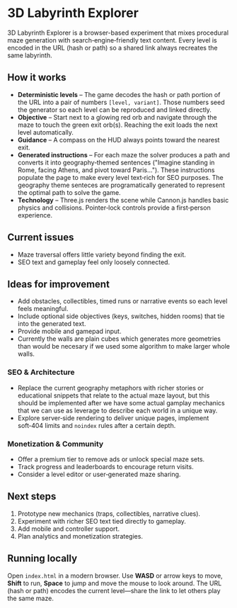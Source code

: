 # 3D Labyrinth Explorer

3D Labyrinth Explorer is a browser-based experiment that mixes procedural maze generation with search‑engine‑friendly text content. Every level is encoded in the URL (hash or path) so a shared link always recreates the same labyrinth.

## How it works
- **Deterministic levels** – The game decodes the hash or path portion of the URL into a pair of numbers `[level, variant]`. Those numbers seed the generator so each level can be reproduced and linked directly.
- **Objective** – Start next to a glowing red orb and navigate through the maze to touch the green exit orb(s). Reaching the exit loads the next level automatically.
- **Guidance** – A compass on the HUD always points toward the nearest exit.
- **Generated instructions** – For each maze the solver produces a path and converts it into geography‑themed sentences ("Imagine standing in Rome, facing Athens, and pivot toward Paris..."). These instructions populate the page to make every level text‑rich for SEO purposes. The geography theme senteces are programatically generated to represent the optimal path to solve the game.
- **Technology** – Three.js renders the scene while Cannon.js handles basic physics and collisions. Pointer‑lock controls provide a first‑person experience.


## Current issues
- Maze traversal offers little variety beyond finding the exit.
- SEO text and gameplay feel only loosely connected.

## Ideas for improvement
- Add obstacles, collectibles, timed runs or narrative events so each level feels meaningful.
- Include optional side objectives (keys, switches, hidden rooms) that tie into the generated text.
- Provide mobile and gamepad input.
- Currently the walls are plain cubes which generates more geometries than would be necesary if we used some algorithm to make larger whole walls.

### SEO & Architecture
- Replace the current geography metaphors with richer stories or educational snippets that relate to the actual maze layout, but this should be implemented after we have some actual gamplay mechanics that we can use as leverage to describe each world in a unique way.
- Explore server‑side rendering to deliver unique pages, implement soft‑404 limits and `noindex` rules after a certain depth.

### Monetization & Community
- Offer a premium tier to remove ads or unlock special maze sets.
- Track progress and leaderboards to encourage return visits.
- Consider a level editor or user‑generated maze sharing.

## Next steps
1. Prototype new mechanics (traps, collectibles, narrative clues).
2. Experiment with richer SEO text tied directly to gameplay.
3. Add mobile and controller support.
4. Plan analytics and monetization strategies.

## Running locally
Open `index.html` in a modern browser. Use **WASD** or arrow keys to move, **Shift** to run, **Space** to jump and move the mouse to look around. The URL (hash or path) encodes the current level—share the link to let others play the same maze.

